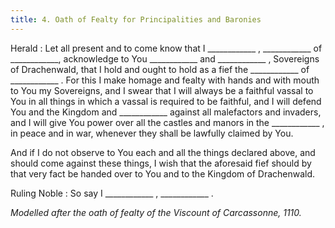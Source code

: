 ```yaml
---
title: 4. Oath of Fealty for Principalities and Baronies
---
```


Herald
: Let all present and to come know that I ____________ , ____________ of ____________, acknowledge to You ____________ and ____________ , Sovereigns of Drachenwald, that I hold and ought to hold as a fief the ____________ of ____________ . For this I make homage and fealty with hands and with mouth to You my Sovereigns, and I swear that I will always be a faithful vassal to You in all things in which a vassal is required to be faithful, and I will defend You and the Kingdom and ____________ against all malefactors and invaders, and I will give You power over all the castles and manors in the ____________ , in peace and in war, whenever they shall be lawfully claimed by You.

And if I do not observe to You each and all the things declared above, and should come against these things, I wish that the aforesaid fief should by that very fact be handed over to You and to the Kingdom of Drachenwald.

Ruling Noble
: So say I ____________ , ____________ .

_Modelled after the oath of fealty of the Viscount of Carcassonne, 1110._



